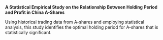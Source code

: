 **A Statistical Empirical Study on the Relationship Between Holding Period and Profit in China A-Shares**

Using historical trading data from A-shares and employing statistical analysis, this study identifies the optimal holding period for A-shares that is statistically significant.